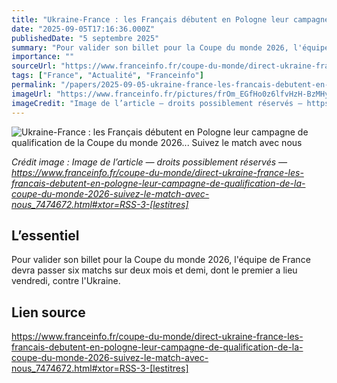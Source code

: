 ```yaml
---
title: "Ukraine-France : les Français débutent en Pologne leur campagne de qualification de la Coupe du monde 2026... Suivez le match avec nous"
date: "2025-09-05T17:16:36.000Z"
publishedDate: "5 septembre 2025"
summary: "Pour valider son billet pour la Coupe du monde 2026, l'équipe de France devra passer six matchs sur deux mois et demi, dont le premier a lieu vendredi, contre l'Ukraine."
importance: ""
sourceUrl: "https://www.franceinfo.fr/coupe-du-monde/direct-ukraine-france-les-francais-debutent-en-pologne-leur-campagne-de-qualification-de-la-coupe-du-monde-2026-suivez-le-match-avec-nous_7474672.html#xtor=RSS-3-[lestitres]"
tags: ["France", "Actualité", "Franceinfo"]
permalink: "/papers/2025-09-05-ukraine-france-les-francais-debutent-en-pologne-leur-campagne-de-qualification-de-la-coupe-du-monde-2026-suivez-le-match-avec-nous"
imageUrl: "https://www.franceinfo.fr/pictures/frOm_EGfHo0z6lfvHzH-BzMHyzs/0x234:3256x2064/1500x843/2025/09/05/000-49lt86n-68baad541f285700525856.jpg"
imageCredit: "Image de l’article — droits possiblement réservés — https://www.franceinfo.fr/coupe-du-monde/direct-ukraine-france-les-francais-debutent-en-pologne-leur-campagne-de-qualification-de-la-coupe-du-monde-2026-suivez-le-match-avec-nous_7474672.html#xtor=RSS-3-[lestitres]"
---
```


![Ukraine-France : les Français débutent en Pologne leur campagne de qualification de la Coupe du monde 2026... Suivez le match avec nous](https://www.franceinfo.fr/pictures/frOm_EGfHo0z6lfvHzH-BzMHyzs/0x234:3256x2064/1500x843/2025/09/05/000-49lt86n-68baad541f285700525856.jpg)

*Crédit image : Image de l’article — droits possiblement réservés — https://www.franceinfo.fr/coupe-du-monde/direct-ukraine-france-les-francais-debutent-en-pologne-leur-campagne-de-qualification-de-la-coupe-du-monde-2026-suivez-le-match-avec-nous_7474672.html#xtor=RSS-3-[lestitres]*

## L’essentiel

Pour valider son billet pour la Coupe du monde 2026, l'équipe de France devra passer six matchs sur deux mois et demi, dont le premier a lieu vendredi, contre l'Ukraine.

## Lien source

https://www.franceinfo.fr/coupe-du-monde/direct-ukraine-france-les-francais-debutent-en-pologne-leur-campagne-de-qualification-de-la-coupe-du-monde-2026-suivez-le-match-avec-nous_7474672.html#xtor=RSS-3-[lestitres]
